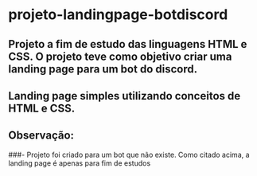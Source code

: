 # projeto-landingpage-botdiscord
## Projeto a fim de estudo das linguagens HTML e CSS.  O projeto teve como objetivo criar uma landing page para um bot do discord.

## Landing page simples utilizando conceitos de HTML e CSS. 

## Observação:

###- Projeto foi criado para um bot que não existe. Como citado acima, a landing page é apenas para fim de estudos

